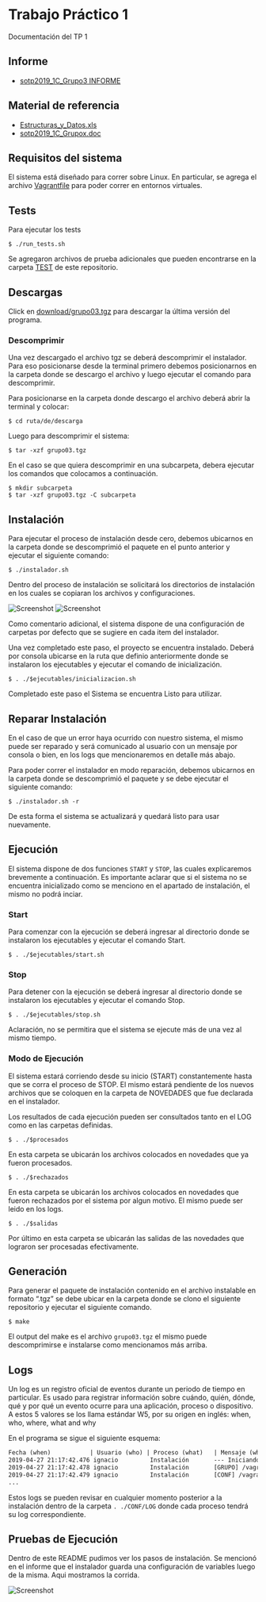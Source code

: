 # Trabajo Práctico 1
Documentación del TP 1

## Informe
* [sotp2019_1C_Grupo3 INFORME](https://docs.google.com/document/d/17fwBOCXZRLtW0UiFKPMIN38buXLxz6Wy7q4qGKFwdN8/edit?usp=sharing)

## Material de referencia
* [Estructuras_y_Datos.xls](https://drive.google.com/file/d/0BxKJAFKQWp8US1pDMFdZRi1TM3JvSmZMSUFYTDBwWjRDMjQw/view?usp=sharing)
* [sotp2019_1C_Grupox.doc](https://drive.google.com/file/d/0BxKJAFKQWp8UaHZHVmdIR2gyLVI5dkV5ZzlQLURxYU5EYnRF/view?usp=sharing)

## Requisitos del sistema
El sistema está diseñado para correr sobre Linux.
En particular, se agrega el archivo [Vagrantfile](../Vagrantfile) para poder correr en entornos virtuales.

## Tests
Para ejecutar los tests

    $ ./run_tests.sh
    
Se agregaron archivos de prueba adicionales que pueden encontrarse en la carpeta [TEST](https://github.com/ignamiguel/75-08-sistemas-operativos-tps/tree/master/tp1/tests) de este repositorio. 

## Descargas 
Click en [download/grupo03.tgz](https://github.com/ignamiguel/75-08-sistemas-operativos-tps/blob/master/tp1/download/grupo03.tgz?raw=true) para descargar la última versión del programa.

### Descomprimir

Una vez descargado el archivo tgz se deberá descomprimir el instalador. Para eso posicionarse desde la terminal primero debemos posicionarnos en la carpeta donde se descargo el archivo y luego ejecutar el comando para descomprimir.

Para posicionarse en la carpeta donde descargo el archivo deberá abrir la terminal y colocar:

    $ cd ruta/de/descarga

Luego para descomprimir el sistema:

    $ tar -xzf grupo03.tgz

En el caso se que quiera descomprimir en una subcarpeta, debera ejecutar los comandos que colocamos a continuación.

    $ mkdir subcarpeta
    $ tar -xzf grupo03.tgz -C subcarpeta

## Instalación
Para ejecutar el proceso de instalación desde cero, debemos ubicarnos en la carpeta donde se descomprimió el paquete en el punto anterior y ejecutar el siguiente comando:

    $ ./instalador.sh

Dentro del proceso de instalación se solicitará los directorios de instalación en los cuales se copiaran los archivos y configuraciones.

![Screenshot](/images/instalador1.png)
![Screenshot](/images/installador2.png)

Como comentario adicional, el sistema dispone de una configuración de carpetas por defecto que se sugiere en cada item del instalador.

Una vez completado este paso, el proyecto se encuentra instalado. Deberá por consola ubicarse en la ruta que definio anteriormente donde se instalaron los ejecutables y ejecutar el comando de inicialización.

    $ . ./$ejecutables/inicializacion.sh

Completado este paso el Sistema se encuentra Listo para utilizar.

## Reparar Instalación
En el caso de que un error haya ocurrido con nuestro sistema, el mismo puede ser reparado y será comunicado al usuario con un mensaje por consola o bien, en los logs que mencionaremos en detalle más abajo.

Para poder correr el instalador en modo reparación, debemos ubicarnos en la carpeta donde se descomprimió el paquete y se debe ejecutar el siguiente comando:

    $ ./instalador.sh -r

De esta forma el sistema se actualizará y quedará listo para usar nuevamente.

## Ejecución

El sistema dispone de dos funciones `START` y `STOP`, las cuales explicaremos brevemente a continuación. Es importante aclarar que si el sistema no se encuentra inicializado como se menciono en el apartado de instalación, el mismo no podrá inciar.

### Start

Para comenzar con la ejecución se deberá ingresar al directorio donde se instalaron los ejecutables y ejecutar el comando Start.

    $ . ./$ejecutables/start.sh

### Stop

Para detener con la ejecución se deberá ingresar al directorio donde se instalaron los ejecutables y ejecutar el comando Stop.

    $ . ./$ejecutables/stop.sh
    
Aclaración, no se permitira que el sistema se ejecute más de una vez al mismo tiempo.
    
### Modo de Ejecución

El sistema estará corriendo desde su inicio (START) constantemente hasta que se corra el proceso de STOP. El mismo estará pendiente de los nuevos archivos que se coloquen en la carpeta de NOVEDADES que fue declarada en el instalador.

Los resultados de cada ejecución pueden ser consultados tanto en el LOG como en las carpetas definidas.

    $ . ./$procesados
    
En esta carpeta se ubicarán los archivos colocados en novedades que ya fueron procesados.

    $ . ./$rechazados
    
En esta carpeta se ubicarán los archivos colocados en novedades que fueron rechazados por el sistema por algun motivo. El mismo puede ser leido en los logs.

    $ . ./$salidas
    
Por último en esta carpeta se ubicarán las salidas de las novedades que lograron ser procesadas efectivamente.

## Generación
Para generar el paquete de instalación contenido en el archivo instalable en formato “.tgz” se debe ubicar en la carpeta donde se clono el siguiente repositorio y ejecutar el siguiente comando.

    $ make

El output del make es el archivo `grupo03.tgz` el mismo puede descomprimirse e instalarse como mencionamos más arriba.

## Logs
Un log es un registro oficial de eventos durante un periodo de tiempo en particular. 
Es usado para registrar información sobre cuándo, quién, dónde, qué y por qué un evento ocurre para una aplicación, proceso o dispositivo. 
A estos 5 valores se los llama estándar W5, por su origen en inglés: when, who, where, what and why

En el programa se sigue el siguiente esquema:

```txt
Fecha (when)           | Usuario (who) | Proceso (what)   | Mensaje (why & where)
2019-04-27 21:17:42.476 ignacio         Instalación       --- Iniciando instalación ---
2019-04-27 21:17:42.478 ignacio         Instalación       [GRUPO] /vagrant/tp1/nacho/grupo3
2019-04-27 21:17:42.479 ignacio         Instalación       [CONF] /vagrant/tp1/nacho/grupo3/conf
...

```

Estos logs se pueden revisar en cualquier momento posterior a la instalación dentro de la carpeta  `. ./CONF/LOG` donde cada proceso tendrá su log correspondiente.

## Pruebas de Ejecución

Dentro de este README pudimos ver los pasos de instalación. Se mencionó en el informe que el instalador guarda una configuración de variables luego de la misma. Aqui mostramos la corrida.

![Screenshot](/images/confinstalacion.png)
